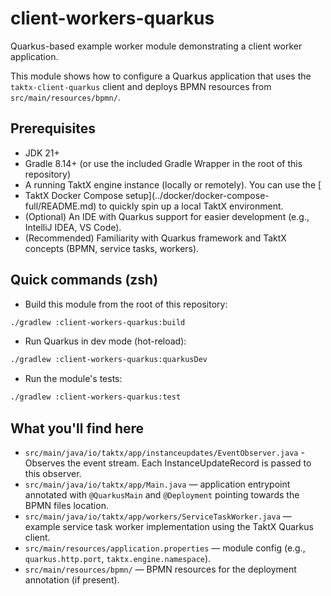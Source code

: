 # client-workers-quarkus

Quarkus-based example worker module demonstrating a client worker application.

This module shows how to configure a Quarkus application that uses the `taktx-client-quarkus` client and deploys
BPMN resources from `src/main/resources/bpmn/`.

## Prerequisites
- JDK 21+
- Gradle 8.14+ (or use the included Gradle Wrapper in the root of this repository)
- A running TaktX engine instance (locally or remotely). You can use the [
- TaktX Docker Compose setup](../docker/docker-compose-full/README.md) to quickly spin up a local TaktX environment.
- (Optional) An IDE with Quarkus support for easier development (e.g., IntelliJ IDEA, VS Code).
- (Recommended) Familiarity with Quarkus framework and TaktX concepts (BPMN, service tasks, workers).

## Quick commands (zsh)

- Build this module from the root of this repository:

```bash
./gradlew :client-workers-quarkus:build
```

- Run Quarkus in dev mode (hot-reload):

```bash
./gradlew :client-workers-quarkus:quarkusDev
```

- Run the module's tests:

```bash
./gradlew :client-workers-quarkus:test
```

## What you'll find here

- `src/main/java/io/taktx/app/instanceupdates/EventObserver.java` - Observes the event stream. Each InstanceUpdateRecord is passed to this observer.
- `src/main/java/io/taktx/app/Main.java` — application entrypoint annotated with `@QuarkusMain` and `@Deployment` pointing towards the BPMN files location.
- `src/main/java/io/taktx/app/workers/ServiceTaskWorker.java` — example service task worker implementation using the TaktX Quarkus client.
- `src/main/resources/application.properties` — module config (e.g., `quarkus.http.port`, `taktx.engine.namespace`).
- `src/main/resources/bpmn/` — BPMN resources for the deployment annotation (if present).
